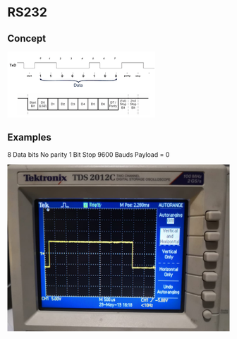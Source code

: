 <!-- TITLE: Serialcommunications -->
<!-- SUBTITLE: A quick summary of Serialcommunications -->


# RS232

## Concept
![Images](/uploads/electronics/images.png "Images")


## Examples

8 Data bits 
No parity 
1 Bit Stop
9600 Bauds
Payload = 0

![Whatsapp Image 2019 05 29 At 5 27 09 Pm 1](/uploads/electronics/whatsapp-image-2019-05-29-at-5-27-09-pm-1.jpeg "Whatsapp Image 2019 05 29 At 5 27 09 Pm 1")


